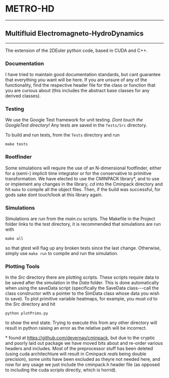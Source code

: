 # METRO-HD
-----------------------

## Multifluid Electromagneto-HydroDynamics 
---------------------------------------------

The extension of the 2DEuler python code, based in CUDA and C++.

### Documentation
I have tried to maintain good documentation standards, but cant guarantee that everything you want will be here. If you are unsure of any of the functionality, find the respective header file for the class or function that you are curious about (this includes the abstract base classes for any derived classes). 

### Testing
We use the Google Test framework for unit testing. *Dont touch the GoogleTest directory!* Any tests are saved in the `Tests/Src` directory.

To build and run tests, from the `Tests` directory and run

  `make tests`
  
  
### Rootfinder
Some simulations will require the use of an N-dimensional footfinder, either for a (semi-) implicit time integrator or
for the conservative to primitive transformation. We have elected to use the CMINPACK library\*, and to use or implement any changes in the library, *cd* into the Cminpack directory and hit
  `make`
 to compile all the object files. Then, if the build was successful, for gods sake dont touch/look at this library again.


### Simulations
Simulations are run from the *main.cu* scripts. The Makefile in the Project folder links to the test directory, it is recommended that simulations are run with 

  `make all`
  
so that gtest will flag up any broken tests since the last change. Otherwise, simply use
  `make run`
to compile and run the simulation.


### Plotting Tools
In the *Src* directory there are plotting scripts. These scripts require data to be saved after the simulation in the *Data*
folder. This is done automatically when using the saveData script (specifically the SaveData class---call the class constructor with a pointer to the SimData class whose data you wish to save). 
To plot primitive variable heatmaps, for example, you must *cd* to the *Src* directory and hit

  `python plotPrims.py`
  
to show the end state. Trying to execute this from any other directory will result in python raising an error as the relative path will be incorrect.



\* found at https://github.com/devernay/cminpack, but due to the cryptic and poorly laid out package we have moved bits about and re-order various headers and includes. Most of the preprocessor stuff has been deleted (using cuda architechture will result in Cminpack *real*s being double precision), some units have been excluded as theyre not needed here, and now for any usage we just include the cminpack.h header file (as opposed to including the cuda scripts directly, which is horrid).
